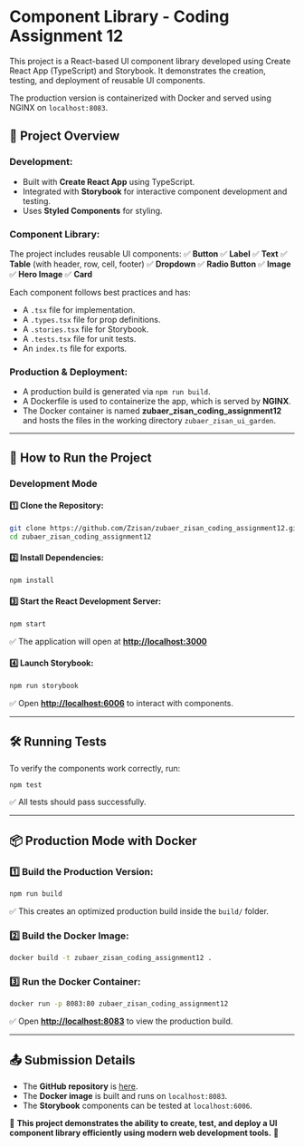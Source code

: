 # Component Library - Coding Assignment 12

This project is a React-based UI component library developed using Create React App (TypeScript) and Storybook. It demonstrates the creation, testing, and deployment of reusable UI components.

The production version is containerized with Docker and served using NGINX on `localhost:8083`.

## 📌 Project Overview
### **Development:**
- Built with **Create React App** using TypeScript.
- Integrated with **Storybook** for interactive component development and testing.
- Uses **Styled Components** for styling.

### **Component Library:**
The project includes reusable UI components:
✅ **Button**
✅ **Label**
✅ **Text**
✅ **Table** (with header, row, cell, footer)
✅ **Dropdown**
✅ **Radio Button**
✅ **Image**
✅ **Hero Image**
✅ **Card**

Each component follows best practices and has:
- A `.tsx` file for implementation.
- A `.types.tsx` file for prop definitions.
- A `.stories.tsx` file for Storybook.
- A `.tests.tsx` file for unit tests.
- An `index.ts` file for exports.

### **Production & Deployment:**
- A production build is generated via `npm run build`.
- A Dockerfile is used to containerize the app, which is served by **NGINX**.
- The Docker container is named **zubaer_zisan_coding_assignment12** and hosts the files in the working directory `zubaer_zisan_ui_garden`.

---

## 🚀 How to Run the Project

### **Development Mode**
#### **1️⃣ Clone the Repository:**
```bash
git clone https://github.com/Zzisan/zubaer_zisan_coding_assignment12.git
cd zubaer_zisan_coding_assignment12
```

#### **2️⃣ Install Dependencies:**
```bash
npm install
```

#### **3️⃣ Start the React Development Server:**
```bash
npm start
```
✅ The application will open at **[http://localhost:3000](http://localhost:3000)**

#### **4️⃣ Launch Storybook:**
```bash
npm run storybook
```
✅ Open **[http://localhost:6006](http://localhost:6006)** to interact with components.

---

## 🛠️ Running Tests
To verify the components work correctly, run:
```bash
npm test
```
✅ All tests should pass successfully.

---

## 📦 Production Mode with Docker
### **1️⃣ Build the Production Version:**
```bash
npm run build
```
✅ This creates an optimized production build inside the `build/` folder.

### **2️⃣ Build the Docker Image:**
```bash
docker build -t zubaer_zisan_coding_assignment12 .
```

### **3️⃣ Run the Docker Container:**
```bash
docker run -p 8083:80 zubaer_zisan_coding_assignment12
```
✅ Open **[http://localhost:8083](http://localhost:8083)** to view the production build.

---

## 📤 Submission Details
- The **GitHub repository** is [here](https://github.com/Zzisan/zubaer_zisan_coding_assignment12).
- The **Docker image** is built and runs on `localhost:8083`.
- The **Storybook** components can be tested at `localhost:6006`.

🎯 **This project demonstrates the ability to create, test, and deploy a UI component library efficiently using modern web development tools.** 🚀
